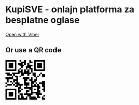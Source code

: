 # KupiSVE - onlajn platforma za besplatne oglase



[Open with Viber](https://kupisve.github.io/viber)
## Or use a QR code
![qrcode](https://raw.githubusercontent.com/KupiSVE/kupisve.github.com/master/img/viberKupiSVE.png)
